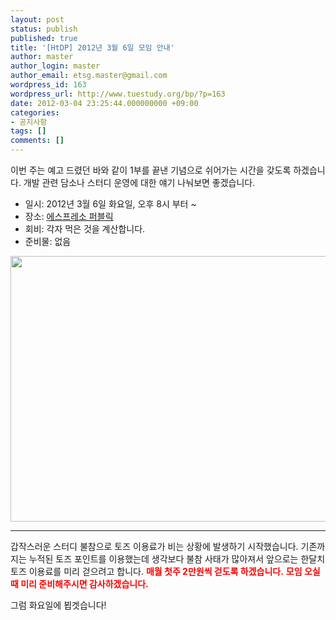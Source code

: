 ```yaml
---
layout: post
status: publish
published: true
title: '[HtDP] 2012년 3월 6일 모임 안내'
author: master
author_login: master
author_email: etsg.master@gmail.com
wordpress_id: 163
wordpress_url: http://www.tuestudy.org/bp/?p=163
date: 2012-03-04 23:25:44.000000000 +09:00
categories:
- 공지사항
tags: []
comments: []
---
```

이번 주는 예고 드렸던 바와 같이 1부를 끝낸 기념으로 쉬어가는 시간을 갖도록 하겠습니다.
개발 관련 담소나 스터디 운영에 대한 얘기 나눠보면 좋겠습니다.
<ul>
	<li>일시: 2012년 3월 6일 화요일, 오후 8시 부터 ~</li>
	<li>장소: <a href="http://www.wingspoon.com/seoul/gangnam_station/espressopublic_gny/index.nhn">에스프레소 퍼블릭</a></li>
	<li>회비: 각자 먹은 것을 계산합니다.</li>
	<li>준비물: 없음</li>
</ul>
<a href="http://www.tuestudy.org/bp/wp-content/uploads/2012/03/Espresso_public.png"><img class="alignnone size-full wp-image-164" title="Espresso_public" src="http://www.tuestudy.org/bp/wp-content/uploads/2012/03/Espresso_public.png" alt="" width="581" height="425" /></a>

----

갑작스러운 스터디 불참으로 토즈 이용료가 비는 상황에 발생하기 시작했습니다.
기존까지는 누적된 토즈 포인트를 이용했는데 생각보다 불참 사태가 많아져서
앞으로는 한달치 토즈 이용료를 미리 걷으려고 합니다.
<span style="color: #ff0000;"><strong>매월 첫주 2만원씩 걷도록 하겠습니다.</strong></span>
<span style="color: #ff0000;"><strong> 모임 오실 때 미리 준비해주시면 감사하겠습니다.</strong></span>

그럼 화요일에 뵙겟습니다!
